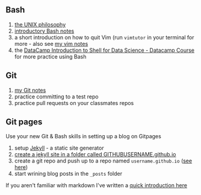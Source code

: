 ## Bash

1. [the UNIX philosophy](https://github.com/ADGEfficiency/programming-resources/blob/master/bash-and-unix/unix-philosophy.md)
2. [introductory Bash notes](https://github.com/ADGEfficiency/programming-resources/blob/master/bash-and-unix/intro.md)
3. a short introduction on how to quit Vim (run `vimtutor` in your terminal for more - also see [my vim notes](https://github.com/ADGEfficiency/programming-resources/tree/master/vim)
4. the [DataCamp Introduction to Shell for Data Science - Datacamp Course](https://www.datacamp.com/courses/introduction-to-shell-for-data-science) for more practice using Bash


## Git

1. [my Git notes](https://github.com/ADGEfficiency/programming-resources/blob/master/git.md)
2. practice committing to a test repo
3. practice pull requests on your classmates repos


## Git pages

Use your new Git & Bash skills in setting up a blog on Gitpages

1. setup [Jekyll](https://jekyllrb.com/docs/installation/) - a static site generator
2. [create a jekyll site in a folder called GITHUBUSERNAME.github.io](https://jekyllrb.com/docs/)
2. create a git repo and push up to a repo named `username.github.io` ([see here](https://guides.github.com/features/pages/))
3. start wrining blog posts in the `_posts` folder

If you aren't familiar with markdown I've written a [quick introduction here](https://github.com/ADGEfficiency/programming-resources/blob/master/markdown.md)
